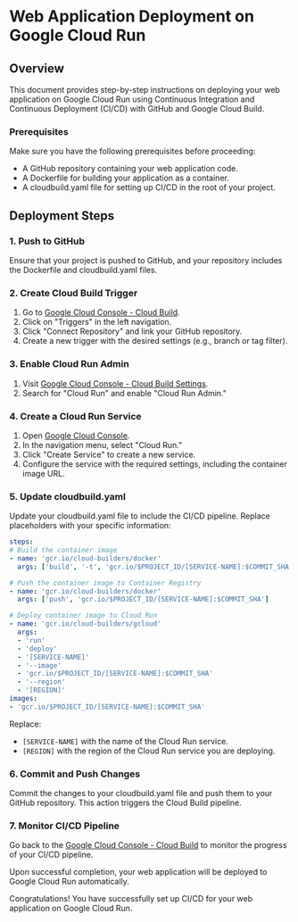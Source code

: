 # Web Application Deployment on Google Cloud Run

## Overview

This document provides step-by-step instructions on deploying your web application on Google Cloud Run using Continuous Integration and Continuous Deployment (CI/CD) with GitHub and Google Cloud Build.

### Prerequisites

Make sure you have the following prerequisites before proceeding:

- A GitHub repository containing your web application code.
- A Dockerfile for building your application as a container.
- A cloudbuild.yaml file for setting up CI/CD in the root of your project.

## Deployment Steps

### 1. Push to GitHub

Ensure that your project is pushed to GitHub, and your repository includes the Dockerfile and cloudbuild.yaml files.

### 2. Create Cloud Build Trigger

1. Go to [Google Cloud Console - Cloud Build](https://console.cloud.google.com/cloud-build).
2. Click on "Triggers" in the left navigation.
3. Click "Connect Repository" and link your GitHub repository.
4. Create a new trigger with the desired settings (e.g., branch or tag filter).

### 3. Enable Cloud Run Admin

1. Visit [Google Cloud Console - Cloud Build Settings](https://console.cloud.google.com/cloud-build/settings/).
2. Search for "Cloud Run" and enable "Cloud Run Admin."

### 4. Create a Cloud Run Service

1. Open [Google Cloud Console](https://console.cloud.google.com/).
2. In the navigation menu, select "Cloud Run."
3. Click "Create Service" to create a new service.
4. Configure the service with the required settings, including the container image URL.

### 5. Update cloudbuild.yaml

Update your cloudbuild.yaml file to include the CI/CD pipeline. Replace placeholders with your specific information:

```yaml
steps:
# Build the container image
- name: 'gcr.io/cloud-builders/docker'
  args: ['build', '-t', 'gcr.io/$PROJECT_ID/[SERVICE-NAME]:$COMMIT_SHA', '.']

# Push the container image to Container Registry
- name: 'gcr.io/cloud-builders/docker'
  args: ['push', 'gcr.io/$PROJECT_ID/[SERVICE-NAME]:$COMMIT_SHA']

# Deploy container image to Cloud Run
- name: 'gcr.io/cloud-builders/gcloud'
  args:
  - 'run'
  - 'deploy'
  - '[SERVICE-NAME]'
  - '--image'
  - 'gcr.io/$PROJECT_ID/[SERVICE-NAME]:$COMMIT_SHA'
  - '--region'
  - '[REGION]'
images:
- 'gcr.io/$PROJECT_ID/[SERVICE-NAME]:$COMMIT_SHA'
```

Replace:
- `[SERVICE-NAME]` with the name of the Cloud Run service.
- `[REGION]` with the region of the Cloud Run service you are deploying.

### 6. Commit and Push Changes

Commit the changes to your cloudbuild.yaml file and push them to your GitHub repository. This action triggers the Cloud Build pipeline.

### 7. Monitor CI/CD Pipeline

Go back to the [Google Cloud Console - Cloud Build](https://console.cloud.google.com/cloud-build) to monitor the progress of your CI/CD pipeline.

Upon successful completion, your web application will be deployed to Google Cloud Run automatically.

Congratulations! You have successfully set up CI/CD for your web application on Google Cloud Run.